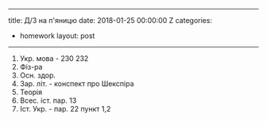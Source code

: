 
---
title: Д/З на п'яницю
date: 2018-01-25 00:00:00 Z
categories:
- homework
layout: post
---
1.  Укр. мова - 230 232
2.  Фіз-ра
3.  Осн. здор.
4.  Зар. літ. - конспект про Шекспіра
5.  Теорія
6.  Всес. іст. пар. 13
7.  Іст. Укр. - пар. 22 пункт 1,2
